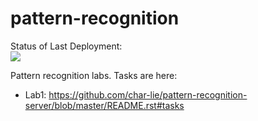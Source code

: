 # pattern-recognition

Status of Last Deployment:<br>
<img src="https://github.com/popryho/pattern-recogniton/workflows/CI/badge.svg?branch=main"><br>

Pattern recognition labs. Tasks are here:

- Lab1: https://github.com/char-lie/pattern-recognition-server/blob/master/README.rst#tasks
